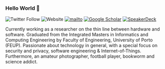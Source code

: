 ### Hello World :hammer:

![Twitter Follow](https://img.shields.io/twitter/follow/jpd1as?label=%40jpd1as&style=social) ![Website](https://img.shields.io/website?label=jpdias.me&url=https%3A%2F%2Fjpdias.me) 
[![mailto](https://img.shields.io/badge/mail-jpdias%5Bat%5Doutlook.com-red.svg)](mailto:jpdias@outlook.com)
[![Google Scholar](https://img.shields.io/badge/GScholar--blue.svg)](https://scholar.google.com/citations?user=NYavJ60AAAAJ&hl=en)
[![SpeakerDeck](https://img.shields.io/badge/SpeakerDeck--yellow.svg)](https://speakerdeck.com/jpdias)


Currently working as a researcher on the thin line between hardware and software. Graduated from the Integrated Masters in Informatics and Computing Engineering by Faculty of Engineering, University of Porto (FEUP). Passionate about technology in general, with a special focus on security and privacy, software engineering & Internet-of-Things. Furthermore, an amateur photographer, football player, bookworm and science addict.
